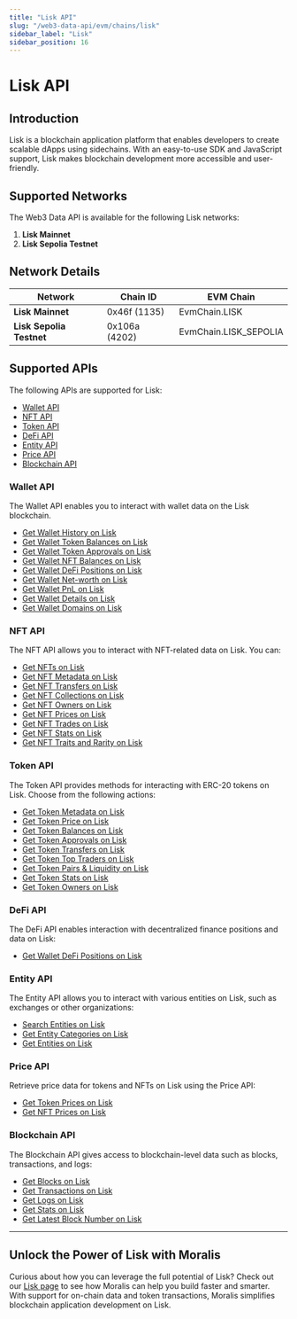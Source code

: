 ```yaml
---
title: "Lisk API"
slug: "/web3-data-api/evm/chains/lisk"
sidebar_label: "Lisk"
sidebar_position: 16
---
```


# Lisk API

## Introduction

Lisk is a blockchain application platform that enables developers to create scalable dApps using sidechains. With an easy-to-use SDK and JavaScript support, Lisk makes blockchain development more accessible and user-friendly.

## Supported Networks

The Web3 Data API is available for the following Lisk networks:

1. **Lisk Mainnet**
2. **Lisk Sepolia Testnet**

## Network Details

| Network                  | Chain ID      | EVM Chain             |
| ------------------------ | ------------- | --------------------- |
| **Lisk Mainnet**         | 0x46f (1135)  | EvmChain.LISK         |
| **Lisk Sepolia Testnet** | 0x106a (4202) | EvmChain.LISK_SEPOLIA |

## Supported APIs

The following APIs are supported for Lisk:

- [Wallet API](/web3-data-api/evm/reference#wallet-api)
- [NFT API](/web3-data-api/evm/reference#nft-api)
- [Token API](/web3-data-api/evm/reference#token-api)
- [DeFi API](/web3-data-api/evm/reference#defi-api)
- [Entity API](/web3-data-api/evm/reference#entity-api)
- [Price API](/web3-data-api/evm/reference#price-api)
- [Blockchain API](/web3-data-api/evm/reference#blockchain-api)

### Wallet API

The Wallet API enables you to interact with wallet data on the Lisk blockchain.

- [Get Wallet History on Lisk](/web3-data-api/evm/reference#get-wallet-history)
- [Get Wallet Token Balances on Lisk](/web3-data-api/evm/reference#get-wallet-token-balances)
- [Get Wallet Token Approvals on Lisk](/web3-data-api/evm/reference#get-wallet-token-approvals)
- [Get Wallet NFT Balances on Lisk](/web3-data-api/evm/reference#get-wallet-nfts)
- [Get Wallet DeFi Positions on Lisk](/web3-data-api/evm/reference#get-wallet-defi-positions)
- [Get Wallet Net-worth on Lisk](/web3-data-api/evm/reference#get-wallet-net-worth)
- [Get Wallet PnL on Lisk](/web3-data-api/evm/reference#get-wallet-pnl)
- [Get Wallet Details on Lisk](/web3-data-api/evm/reference#get-wallet-details)
- [Get Wallet Domains on Lisk](/web3-data-api/evm/reference#get-wallet-domains)

### NFT API

The NFT API allows you to interact with NFT-related data on Lisk. You can:

- [Get NFTs on Lisk](/web3-data-api/evm/reference#get-nfts)
- [Get NFT Metadata on Lisk](/web3-data-api/evm/reference#get-nft-metadata)
- [Get NFT Transfers on Lisk](/web3-data-api/evm/reference#get-nft-transfers)
- [Get NFT Collections on Lisk](/web3-data-api/evm/reference#get-nft-collections)
- [Get NFT Owners on Lisk](/web3-data-api/evm/reference#get-nft-owners)
- [Get NFT Prices on Lisk](/web3-data-api/evm/reference#get-nft-prices)
- [Get NFT Trades on Lisk](/web3-data-api/evm/reference#get-nft-trades)
- [Get NFT Stats on Lisk](/web3-data-api/evm/reference#get-nft-stats)
- [Get NFT Traits and Rarity on Lisk](/web3-data-api/evm/reference#get-nft-traits-and-rarity)

### Token API

The Token API provides methods for interacting with ERC-20 tokens on Lisk. Choose from the following actions:

- [Get Token Metadata on Lisk](/web3-data-api/evm/reference#get-token-metadata)
- [Get Token Price on Lisk](/web3-data-api/evm/reference#get-token-price)
- [Get Token Balances on Lisk](/web3-data-api/evm/reference#get-token-balances)
- [Get Token Approvals on Lisk](/web3-data-api/evm/reference#get-token-approvals)
- [Get Token Transfers on Lisk](/web3-data-api/evm/reference#get-token-transfers)
- [Get Token Top Traders on Lisk](/web3-data-api/evm/reference#get-token-top-traders)
- [Get Token Pairs & Liquidity on Lisk](/web3-data-api/evm/reference#get-token-pairs--liquidity)
- [Get Token Stats on Lisk](/web3-data-api/evm/reference#get-token-stats)
- [Get Token Owners on Lisk](/web3-data-api/evm/reference#get-token-owners)

### DeFi API

The DeFi API enables interaction with decentralized finance positions and data on Lisk:

- [Get Wallet DeFi Positions on Lisk](/web3-data-api/evm/reference#get-wallet-defi-positions)

### Entity API

The Entity API allows you to interact with various entities on Lisk, such as exchanges or other organizations:

- [Search Entities on Lisk](/web3-data-api/evm/reference#search-entities)
- [Get Entity Categories on Lisk](/web3-data-api/evm/reference#get-entity-categories)
- [Get Entities on Lisk](/web3-data-api/evm/reference#get-entities)

### Price API

Retrieve price data for tokens and NFTs on Lisk using the Price API:

- [Get Token Prices on Lisk](/web3-data-api/evm/reference#get-token-prices)
- [Get NFT Prices on Lisk](/web3-data-api/evm/reference#get-nft-prices)

### Blockchain API

The Blockchain API gives access to blockchain-level data such as blocks, transactions, and logs:

- [Get Blocks on Lisk](/web3-data-api/evm/reference#get-blocks)
- [Get Transactions on Lisk](/web3-data-api/evm/reference#get-transactions)
- [Get Logs on Lisk](/web3-data-api/evm/reference#get-logs)
- [Get Stats on Lisk](/web3-data-api/evm/reference#get-stats)
- [Get Latest Block Number on Lisk](/web3-data-api/evm/reference#get-latest-block-number)

---

## Unlock the Power of Lisk with Moralis

Curious about how you can leverage the full potential of Lisk? Check out our [Lisk page](https://developers.moralis.com/chains/lisk/) to see how Moralis can help you build faster and smarter. With support for on-chain data and token transactions, Moralis simplifies blockchain application development on Lisk.
